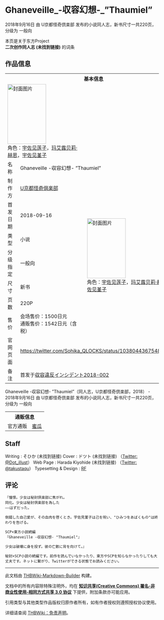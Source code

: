 # Ghaneveille_-収容幻想-_”Thaumiel”

<!-- source html: G:\repos\THBWiki-Markdown-Builder\THBWikiMarkdown\Temp\main\3\30\ns0%3AGhaneveille_-%E5%8F%8E%E5%AE%B9%E5%B9%BB%E6%83%B3-_%E2%80%9DThaumiel%E2%80%9D.html -->

2018年9月16日 由 U京都怪奇倶楽部  发布的小说同人志，新书尺寸一共220页，分级为 一般向

本页是关于东方Project  
 **二次创作同人志 (未找到链接)** 的词条
## 作品信息

<table><tbody><tr><th colspan="3">基本信息</th></tr><tr><td class="cover-artwork-mobile" colspan="2"><a href="./文件-Ghaneveille_-収容幻想-_”Thaumiel”封面.jpg.md" class="image" title="封面图片"><img alt="封面图片" src="https://upload.thwiki.cc/thumb/b/b3/Ghaneveille_-%E5%8F%8E%E5%AE%B9%E5%B9%BB%E6%83%B3-_%E2%80%9DThaumiel%E2%80%9D%E5%B0%81%E9%9D%A2.jpg/126px-Ghaneveille_-%E5%8F%8E%E5%AE%B9%E5%B9%BB%E6%83%B3-_%E2%80%9DThaumiel%E2%80%9D%E5%B0%81%E9%9D%A2.jpg" decoding="async" loading="lazy" width="126" height="196" srcset="https://upload.thwiki.cc/thumb/b/b3/Ghaneveille_-%E5%8F%8E%E5%AE%B9%E5%B9%BB%E6%83%B3-_%E2%80%9DThaumiel%E2%80%9D%E5%B0%81%E9%9D%A2.jpg/189px-Ghaneveille_-%E5%8F%8E%E5%AE%B9%E5%B9%BB%E6%83%B3-_%E2%80%9DThaumiel%E2%80%9D%E5%B0%81%E9%9D%A2.jpg 1.5x, https://upload.thwiki.cc/thumb/b/b3/Ghaneveille_-%E5%8F%8E%E5%AE%B9%E5%B9%BB%E6%83%B3-_%E2%80%9DThaumiel%E2%80%9D%E5%B0%81%E9%9D%A2.jpg/252px-Ghaneveille_-%E5%8F%8E%E5%AE%B9%E5%B9%BB%E6%83%B3-_%E2%80%9DThaumiel%E2%80%9D%E5%B0%81%E9%9D%A2.jpg 2x" data-file-width="289" data-file-height="450"></a><div class="cover-char">角色：<a href="./宇佐见莲子.md" title="宇佐见莲子">宇佐见莲子</a>，<a href="./玛艾露贝莉·赫恩.md" title="玛艾露贝莉·赫恩">玛艾露贝莉·赫恩</a>，<a href="./宇佐见堇子.md" title="宇佐见堇子">宇佐见堇子</a></div></td>
</tr><tr><td class="label">名称</td><td colspan="2"> Ghaneveille -収容幻想- ”Thaumiel” </td></tr><tr><td class="label">制作方</td><td><a href="./U京都怪奇倶楽部.md" title="U京都怪奇倶楽部">U京都怪奇倶楽部</a></td><td class="cover-artwork" rowspan="7" style="min-width:196px;"><a href="./文件-Ghaneveille_-収容幻想-_”Thaumiel”封面.jpg.md" class="image" title="封面图片"><img alt="封面图片" src="https://upload.thwiki.cc/thumb/b/b3/Ghaneveille_-%E5%8F%8E%E5%AE%B9%E5%B9%BB%E6%83%B3-_%E2%80%9DThaumiel%E2%80%9D%E5%B0%81%E9%9D%A2.jpg/126px-Ghaneveille_-%E5%8F%8E%E5%AE%B9%E5%B9%BB%E6%83%B3-_%E2%80%9DThaumiel%E2%80%9D%E5%B0%81%E9%9D%A2.jpg" decoding="async" loading="lazy" width="126" height="196" srcset="https://upload.thwiki.cc/thumb/b/b3/Ghaneveille_-%E5%8F%8E%E5%AE%B9%E5%B9%BB%E6%83%B3-_%E2%80%9DThaumiel%E2%80%9D%E5%B0%81%E9%9D%A2.jpg/189px-Ghaneveille_-%E5%8F%8E%E5%AE%B9%E5%B9%BB%E6%83%B3-_%E2%80%9DThaumiel%E2%80%9D%E5%B0%81%E9%9D%A2.jpg 1.5x, https://upload.thwiki.cc/thumb/b/b3/Ghaneveille_-%E5%8F%8E%E5%AE%B9%E5%B9%BB%E6%83%B3-_%E2%80%9DThaumiel%E2%80%9D%E5%B0%81%E9%9D%A2.jpg/252px-Ghaneveille_-%E5%8F%8E%E5%AE%B9%E5%B9%BB%E6%83%B3-_%E2%80%9DThaumiel%E2%80%9D%E5%B0%81%E9%9D%A2.jpg 2x" data-file-width="289" data-file-height="450"></a><div class="cover-char">角色：<a href="./宇佐见莲子.md" title="宇佐见莲子">宇佐见莲子</a>，<a href="./玛艾露贝莉·赫恩.md" title="玛艾露贝莉·赫恩">玛艾露贝莉·赫恩</a>，<a href="./宇佐见堇子.md" title="宇佐见堇子">宇佐见堇子</a></div></td>
</tr><tr><td class="label">首发日期</td><td>2018-09-16</td></tr><tr><td class="label">类型</td><td>小说</td></tr><tr><td class="label">分级指定</td><td>一般向</td></tr><tr><td class="label">尺寸</td><td>新书</td></tr><tr><td class="label">页数</td><td>220P</td></tr><tr><td class="label">售价</td><td>会场售价：1500日元<br>通贩售价：1542日元（含税）</td></tr>
<tr><td class="label">官网页面</td><td colspan="2"><a rel="nofollow" class="external free" href="https://twitter.com/Sohika_QLOCKS/status/1038044367548600320">https://twitter.com/Sohika_QLOCKS/status/1038044367548600320</a></td></tr><tr><td class="label">备注</td><td colspan="2">首发于<a rel="nofollow" class="external text" href="https://scp-event.tokyo/">収容違反インシデント2018-002</a></td></tr></tbody></table>

Ghaneveille -収容幻想- ”Thaumiel”（同人志，U京都怪奇倶楽部，2018） - 2018年9月16日 由 U京都怪奇倶楽部  发布的小说同人志，新书尺寸一共220页，分级为 一般向

<table><tbody><tr><th colspan="3">通贩信息</th></tr><tr><td class="label">官方通贩</td><td colspan="2"><a rel="nofollow" class="external text" href="https://www.melonbooks.co.jp/detail/detail.php?product_id=412996">蜜瓜</a></td></tr></tbody></table>


## Staff
Writing
: そひか (未找到链接)
Cover
: ドツト (未找到链接) （[Twitter: @Dot_illust](https://twitter.com/Dot_illust)）
Web Page
: Harada Kiyohide (未找到链接) （[Twitter: @takustaqu](https://twitter.com/takustaqu)）
Typesetting &amp; Design
: [RF](./RF.md)

## 评论
```
『憧憬。少女は秘封倶楽部に焦がれ。
同化。少女は秘封倶楽部を為した
――はずだった。

倒錯した自己愛が、その血肉を啓くとき。宇佐見菫子は己を呪い、"ひみつをあばくもの"は終わりを告げる。

SCP×東方小説続編
『Ghaneveille -収容幻想- "Thaumiel"』

少女は破壊に身を投ず。彼の亡骸に背を向けて。』

秘封×SCP小説の続編です。前作を読んでいなかったり、東方やSCPを知らなかったりしても大丈夫です。ネットに繋がり、Twitterができる状態でお読みください。
```

  
  

  





---

此文档由 [THBWiki-Markdown-Builder](https://github.com/Delsin-Yu/THBWiki-Markdown-Builder) 构建。

文档中的所有内容除特殊注明外，均在 [**知识共享(Creative Commons) 署名-非商业性使用-相同方式共享 3.0 协议**](https://creativecommons.org/licenses/by-sa/3.0/deed.zh-hans) 下提供，附加条款亦可能应用。

引用类型与其他类型作品版权归原作者所有，如有作者授权则遵照授权协议使用。

详细请查阅 [THBWiki：免责声明](https://thbwiki.cc/THBWiki:%E5%85%8D%E8%B4%A3%E5%A3%B0%E6%98%8E)。

